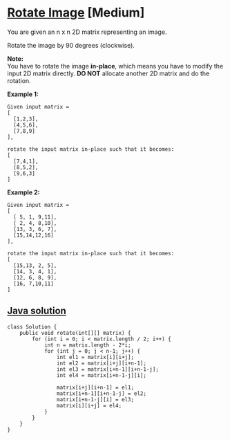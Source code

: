# [Rotate Image](https://leetcode.com/problems/rotate-image/description/) [Medium]

You are given an n x n 2D matrix representing an image.

Rotate the image by 90 degrees (clockwise).

**Note:**  
You have to rotate the image **in-place**, which means you have to modify the input 2D matrix directly. **DO NOT** allocate another 2D matrix and do the rotation.

**Example 1:**
```
Given input matrix = 
[
  [1,2,3],
  [4,5,6],
  [7,8,9]
],

rotate the input matrix in-place such that it becomes:
[
  [7,4,1],
  [8,5,2],
  [9,6,3]
]
```
**Example 2:**
```
Given input matrix =
[
  [ 5, 1, 9,11],
  [ 2, 4, 8,10],
  [13, 3, 6, 7],
  [15,14,12,16]
], 

rotate the input matrix in-place such that it becomes:
[
  [15,13, 2, 5],
  [14, 3, 4, 1],
  [12, 6, 8, 9],
  [16, 7,10,11]
]
```

## [Java solution](https://leetcode.com/submissions/detail/142455131/)
```
class Solution {
    public void rotate(int[][] matrix) {
        for (int i = 0; i < matrix.length / 2; i++) {
            int n = matrix.length - 2*i;
            for (int j = 0; j < n-1; j++) {
                int el1 = matrix[i][i+j];
                int el2 = matrix[i+j][i+n-1];
                int el3 = matrix[i+n-1][i+n-1-j];
                int el4 = matrix[i+n-1-j][i];

                matrix[i+j][i+n-1] = el1;
                matrix[i+n-1][i+n-1-j] = el2;
                matrix[i+n-1-j][i] = el3;
                matrix[i][i+j] = el4;
            }
        }
    }
}
```
